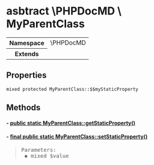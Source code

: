 
# asbtract \PHPDocMD \ MyParentClass


<!-- Mardown tables do not handle tables without column names -->
<table>
    <tbody>
        <tr>
            <th>Namespace</th>
            <td>\PHPDocMD</td>
        </tr>
                    <tr>
                <th>Extends</th>
                <td></td>
            </tr>
                    </tbody>
</table>


## Properties
    mixed protected MyParentClass::$$myStaticProperty

## Methods
#### - <a href='../../mockups/MyAbstractParentClass.php#L8'>public static MyParentClass::getStaticProperty()</a>
#### - <a href='../../mockups/MyAbstractParentClass.php#L13'>final public static MyParentClass::setStaticProperty()</a>
<blockquote><pre>Parameters:<br> &#x25FE; mixed $value</pre></blockquote>



